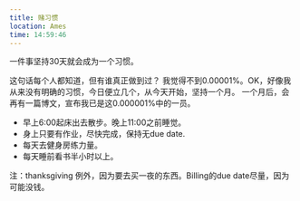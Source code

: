 ```yaml
---
title: 赌习惯
location: Ames
time: 14:59:46
---
```


一件事坚持30天就会成为一个习惯。

这句话每个人都知道，但有谁真正做到过？
我觉得不到0.00001%。OK，好像我从来没有明确的习惯，今日便立几个，从今天开始，坚持一个月。
一个月后，会再有一篇博文，宣布我已是这0.000001%中的一员。

* 早上6:00起床出去散步。晚上11:00之前睡觉。
* 身上只要有作业，尽快完成，保持无due date.
* 每天去健身房练力量。
* 每天睡前看书半小时以上。

注：thanksgiving 例外，因为要去买一夜的东西。Billing的due date尽量，因为可能没钱。
